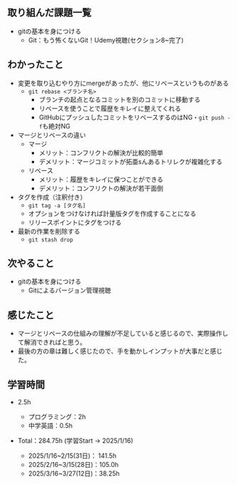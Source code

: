 ## 取り組んだ課題一覧
- gitの基本を身につける
  - Git：もう怖くないGit！Udemy視聴(セクション8~完了)
## わかったこと
- 変更を取り込むやり方にmergeがあったが、他にリベースというものがある
  - `git rebase <ブランチ名>`
    - ブランチの起点となるコミットを別のコミットに移動する
    - リベースを使うことで履歴をキレイに整えてくれる
    - GitHubにプッシュしたコミットをリベースするのはNG・`git push -f`も絶対NG
- マージとリベースの違い
  - マージ
    - メリット：コンフリクトの解決が比較的簡単
    - デメリット：マージコミットが拓亜sんあるトリレクが複雑化する
  - リベース
    - メリット：履歴をキレイに保つことができる
    - デメリット：コンフリクトの解決が若干面倒
- タグを作成（注釈付き）
  - `git tag -a [タグ名]`
  - オプションをつけなければ計量版タグを作成することになる
  - リリースポイントにタグをつける
- 最新の作業を削除する
  - `git stash drop`
## 次やること
- gitの基本を身につける
  - Gitによるバージョン管理視聴
## 感じたこと
- マージとリベースの仕組みの理解が不足していると感じるので、実際操作して解消できればと思う。
- 最後の方の章は難しく感じたので、手を動かしインプットが大事だと感じた。
## 学習時間
- 2.5h
  - プログラミング：2h
  - 中学英語：0.5h

- Total：284.75h (学習Start → 2025/1/16)
  - 2025/1/16~2/15(31日)： 141.5h
  - 2025/2/16~3/15(28日)：105.0h
  - 2025/3/16~3/27(12日)：38.25h